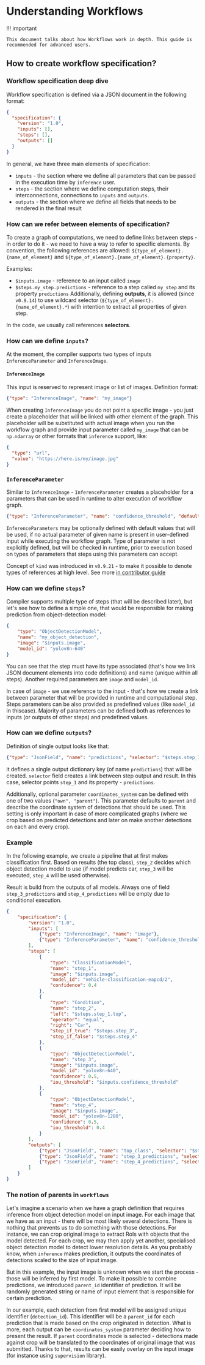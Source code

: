# Understanding Workflows

!!! important

    This document talks about how Workflows work in depth. This guide is recommended for advanced users.

## How to create workflow specification?

### Workflow specification deep dive

Workflow specification is defined via a JSON document in the following format:
```json
{
  "specification": {
    "version": "1.0",
    "inputs": [],
    "steps": [],
    "outputs": []
  }
}
```

In general, we have three main elements of specification:

* `inputs` - the section where we define all parameters that can be passed in the execution time by `inference` user.
* `steps` - the section where we define computation steps, their interconnections, connections to `inputs` and `outputs`.
* `outputs` - the section where we define all fields that needs to be rendered in the final result

### How can we refer between elements of specification?
To create a graph of computations, we need to define links between steps - in order to do it - we need to have a  way to refer to specific elements. By convention, the following references are allowed:  `${type_of_element}.{name_of_element}` and `${type_of_element}.{name_of_element}.{property}`.

Examples:

* `$inputs.image` - reference to an input called `image`
* `$steps.my_step.predictions` - reference to a step called `my_step` and its property `predictions`
Additionally, defining **outputs**, it is allowed (since `v0.9.14`) to use wildcard selector
(`${type_of_element}.{name_of_element}.*`) with intention to extract all properties of given step.

In the code, we usually call references **selectors**.

### How can we define `inputs`?
At the moment, the compiler supports two types of inputs `InferenceParameter` and `InferenceImage`.

#### `InferenceImage`

This input is reserved to represent image or list of images. Definition format:
```json
{"type": "InferenceImage", "name": "my_image"}
```
When creating `InferenceImage` you do not point a specific image - you just create a placeholder that will be linked with other element of the graph. This placeholder will be substituted with actual image when you run the workflow  graph and provide input parameter called `my_image` that can be `np.ndarray` or other formats that `inference` support, like:

```json
{
  "type": "url",
  "value": "https://here.is/my/image.jpg"
}
```

### `InferenceParameter`
Similar to `InferenceImage` - `InferenceParameter` creates a placeholder for a parameters that can be used in runtime to alter execution of workflow graph.
```json
{"type": "InferenceParameter", "name": "confidence_threshold", "default_value": 0.5, "kind": [{"name": "my_custom_kind"}]}
```
`InferenceParameters` may be optionally defined with default values that will be used, if no actual parameter  of given name is present in user-defined input while executing the workflow graph. Type of parameter is not explicitly defined, but will be checked in runtime, prior to execution based on types of parameters that steps using this parameters can accept.

Concept of `kind` was  introduced in `v0.9.21` - to make it possible to denote types of
references at high level. See more [in contributor guide](./workflows_contribution.md)

### How can we define `steps`?
Compiler supports multiple type of steps (that will be described later), but let's see how to define a simple one, that would be responsible for making prediction from object-detection model:
```json
{
    "type": "ObjectDetectionModel",
    "name": "my_object_detection",
    "image": "$inputs.image",
    "model_id": "yolov8n-640"
}
```
You can see that the step must have its type associated (that's how we link JSON document elements into code definitions) and name (unique within all steps). Another required parameters are `image` and `model_id`.

In case of `image` - we use reference to the input - that's how we create a link between parameter that will be provided in runtime and computational step. Steps parameters can be also provided as predefined values (like `model_id` in thiscase). Majority of parameters can be defined both as references to inputs (or outputs of other steps) and predefined values.

### How can we define `outputs`?

Definition of single output looks like that:
```json
{"type": "JsonField", "name": "predictions", "selector": "$steps.step_1.predictions"}
```
it defines a single output dictionary key (of name `predictions`) that will be created. `selector` field creates a link between step output and result. In this case, selector points `step_1` and its property - `predictions`.

Additionally, optional parameter `coordinates_system` can be defined with one of two values (`"own", "parent"`). This parameter defaults to `parent` and describe the coordinate system of detections that should be used. This setting is only important in case of more complicated graphs (where we crop based on predicted detections and later on make another detections on each and every crop).

### Example
In the following example, we create a pipeline that at first makes classification first. Based on results (the top class), `step_2` decides which object detection model to use (if model predicts car, `step_3` will be executed, `step_4` will be used otherwise).

Result is build from the outputs of all models. Always one of field `step_3_predictions` and `step_4_predictions` will be empty due to conditional execution.

```json
{
    "specification": {
        "version": "1.0",
        "inputs": [
            {"type": "InferenceImage", "name": "image"},
            {"type": "InferenceParameter", "name": "confidence_threshold"}
        ],
        "steps": [
            {
                "type": "ClassificationModel",
                "name": "step_1",
                "image": "$inputs.image",
                "model_id": "vehicle-classification-eapcd/2",
                "confidence": 0.4
            },
            {
                "type": "Condition",
                "name": "step_2",
                "left": "$steps.step_1.top",
                "operator": "equal",
                "right": "Car",
                "step_if_true": "$steps.step_3",
                "step_if_false": "$steps.step_4"
            },
            {
                "type": "ObjectDetectionModel",
                "name": "step_3",
                "image": "$inputs.image",
                "model_id": "yolov8n-640",
                "confidence": 0.5,
                "iou_threshold": "$inputs.confidence_threshold"
            },
            {
                "type": "ObjectDetectionModel",
                "name": "step_4",
                "image": "$inputs.image",
                "model_id": "yolov8n-1280",
                "confidence": 0.5,
                "iou_threshold": 0.4
            }
        ],
        "outputs": [
            {"type": "JsonField", "name": "top_class", "selector": "$steps.step_1.top"},
            {"type": "JsonField", "name": "step_3_predictions", "selector": "$steps.step_3.predictions"},
            {"type": "JsonField", "name": "step_4_predictions", "selector": "$steps.step_4.predictions"}
        ]  
    }
}
```

### The notion of parents in `workflows`

Let's imagine a scenario when we have a graph definition that requires inference from object detection model on input  image. For each image that we have as an input - there will be most likely several detections. There is nothing that prevents us to do something with those detections. For instance, we can crop original image to extract RoIs with objects that the model detected. For each crop, we may then apply yet another, specialised object detection model to  detect lower resolution details. As you probably know, when `inference` makes prediction, it outputs the coordinates of detections scaled to the size of input image. 

But in this example, the input image is unknown when we start the process - those will be inferred by first model. To make it possible to combine predictions, we introduced `parent_id` identifier of prediction. It will be randomly generated string or name of input element that is responsible for certain prediction. 

In our example, each detection from first model will be assigned unique identifier (`detection_id`). This identifier will be a `parent_id` for each prediction that is made based on the crop originated in detection. What is more, each output can be `coordinates_system` parameter deciding how to present the result. If `parent` coordinates mode is selected - detections made against crop will be translated to the coordinates of original image that was submitted. Thanks to that, results can be easily overlay on the input image (for instance using `supervision` library). 
